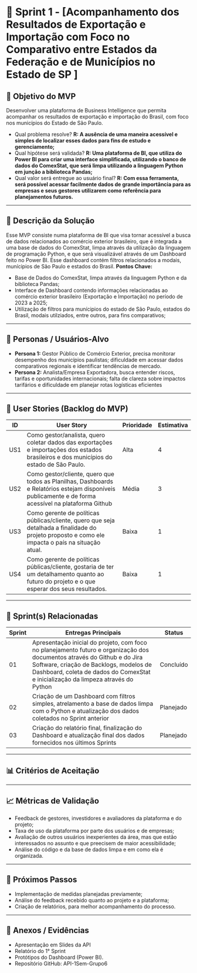 # 📌 Sprint 1 - [Acompanhamento dos Resultados de Exportação e Importação com Foco no Comparativo entre Estados da Federação e de Municípios no Estado de SP ]

## 🎯 Objetivo do MVP
Desenvolver uma plataforma de Business Intelligence que permita acompanhar os resultados de exportação e importação do Brasil, com foco nos municípios do Estado de São Paulo.
- Qual problema resolve? **R: A ausência de uma maneira acessível e simples de localizar esses dados para fins de estudo e gerenciamento;**
- Qual hipótese será validada? **R: Uma plataforma de BI, que utiliza do Power BI para criar uma interface simplificada, utilizando o banco de dados do ComexStat, que será limpa utilizando a linguagem Python em junção a biblioteca Pandas;**
- Qual valor será entregue ao usuário final? **R: Com essa ferramenta, será possível acessar facilmente dados de grande importância para as empresas e seus gestores utilizarem como referência para planejamentos futuros.**
---
## 📝 Descrição da Solução
Esse MVP consiste numa plataforma de BI que visa tornar acessível a busca de dados relacionados ao comércio exterior brasileiro, que é integrada a uma base de dados do ComexStat, limpa através da utilização da linguagem de programação Python, e que será visualizável através de um Dashboard feito no Power BI. Esse dashboard contém filtros relacionados a modais, munícipios de São Paulo e estados do Brasil.
**Pontos Chave:**
- Base de Dados do ComexStat, limpa através da linguagem Python e da biblioteca Pandas;
- Interface de Dashboard contendo informações relacionadas ao comércio exterior brasileiro (Exportação e Importação) no período de 2023 a 2025;
- Utilização de filtros para munícipios do estado de São Paulo, estados do Brasil, modais utilziados, entre outros, para fins comparativos;

---
## 👥 Personas / Usuários-Alvo
- **Persona 1:** Gestor Público de Comércio Exterior, precisa monitorar desempenho dos municípios paulistas; dificuldade em acessar dados comparativos regionais e identificar tendências de mercado. 
- **Persona 2:** Analista/Empresa Exportadora, busca entender riscos, tarifas e oportunidades internacionais; falta de clareza sobre impactos tarifários e dificuldade em planejar rotas logísticas eficientes 
---
## 🔑 User Stories (Backlog do MVP)
| ID | User Story                                                                 | Prioridade | Estimativa |
|-----|-----------------------------------------------------------------------------|------------|------------|
| US1 |Como gestor/analista, quero coletar dados das exportações e importações dos estados brasileiros e dos municípios do estado de São Paulo.|Alta|4|
| US2 |Como gestor/cliente, quero que todos as Planilhas, Dashboards e Relatórios estejam disponíveis publicamente e de forma acessível na plataforma Github|Média|3|
| US3 |Como gerente de políticas públicas/cliente, quero que seja detalhada a finalidade do projeto proposto e como ele impacta o país na situação atual.|Baixa|1|
| US4 |Como gerente de políticas públicas/cliente, gostaria de ter um detalhamento quanto ao futuro do projeto e o que esperar dos seus resultados.|Baixa|1|

---
## 📅 Sprint(s) Relacionadas
| Sprint | Entregas Principais                          | Status   |
|--------|----------------------------------------------|----------|
| 01 |Apresentação inicial do projeto, com foco no planejamento futuro e organização dos documentos através do Github e do Jira Software, criação de Backlogs, modelos de Dashboard, coleta de dados do ComexStat e inicialização da limpeza através do Python|Concluído|
| 02 |Criação de um Dashboard com filtros simples, atrelamento a base de dados limpa com o Python e atualização dos dados coletados no Sprint anterior|Planejado|
| 03 |Criação do relatório final, finalização do Dashboard e atualização final dos dados fornecidos nos últimos Sprints|Planejado|

---
## 📊 Critérios de Aceitação

---
## 📈 Métricas de Validação
- Feedback de gestores, investidores e avaliadores da plataforma e do projeto;
- Taxa de uso da plataforma por parte dos usuários e de empresas;
- Avaliação de outros usuários inexperientes da área, mas que estão interessados no assunto e que preecisem de maior acessibilidade;
- Análise do código e da base de dados limpa e em como ela é organizada.
---
## 🚀 Próximos Passos
- Implementação de medidas planejadas previamente;
- Análise do feedback recebido quanto ao projeto e a plataforma;
- Criação de relatórios, para melhor acompanhamento do processo.
---
## 📂 Anexos / Evidências
- Apresentação em Slides da API 
- Relatório do 1° Sprint
- Protótipos do Dashboard (Power BI).
- Repositório GitHub: API-1Sem-Grupo6
